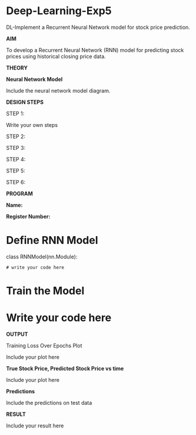 # Deep-Learning-Exp5

DL-Implement a Recurrent Neural Network model for stock price prediction.

**AIM**

To develop a Recurrent Neural Network (RNN) model for predicting stock prices using historical closing price data.

**THEORY**

**Neural Network Model**

Include the neural network model diagram.

**DESIGN STEPS**

STEP 1:

Write your own steps

STEP 2:

STEP 3:

STEP 4:

STEP 5:

STEP 6:

**PROGRAM**

**Name:**

**Register Number:**

 # Define RNN Model

class RNNModel(nn.Module):
  
    # write your code here




 # Train the Model

 # Write your code here

**OUTPUT**

Training Loss Over Epochs Plot

Include your plot here

**True Stock Price, Predicted Stock Price vs time**

Include your plot here

**Predictions**

Include the predictions on test data

**RESULT**

Include your result here
